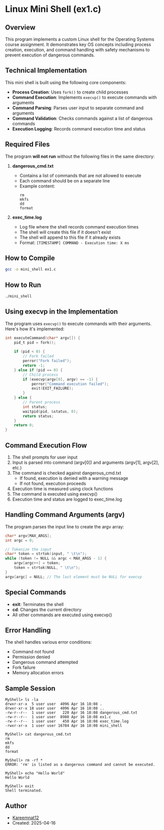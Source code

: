 # Linux Mini Shell (ex1.c)

## Overview
This program implements a custom Linux shell for the Operating Systems course assignment. It demonstrates key OS concepts including process creation, execution, and command handling with safety mechanisms to prevent execution of dangerous commands.

## Technical Implementation
This mini shell is built using the following core components:
- **Process Creation**: Uses `fork()` to create child processes
- **Command Execution**: Implements `execvp()` to execute commands with arguments
- **Command Parsing**: Parses user input to separate command and arguments
- **Command Validation**: Checks commands against a list of dangerous commands
- **Execution Logging**: Records command execution time and status

## Required Files
The program **will not run** without the following files in the same directory:

1. **dangerous_cmd.txt**
   - Contains a list of commands that are not allowed to execute
   - Each command should be on a separate line
   - Example content:
     ```
     rm
     mkfs
     dd
     format
     ```

2. **exec_time.log**
   - Log file where the shell records command execution times
   - The shell will create this file if it doesn't exist
   - The shell will append to this file if it already exists
   - Format: `[TIMESTAMP] COMMAND - Execution time: X ms`

## How to Compile
```bash
gcc -o mini_shell ex1.c
```

## How to Run
```bash
./mini_shell
```

## Using execvp in the Implementation

The program uses `execvp()` to execute commands with their arguments. Here's how it's implemented:

```c
int executeCommand(char* argv[]) {
    pid_t pid = fork();
    
    if (pid < 0) {
        // Fork failed
        perror("Fork failed");
        return -1;
    } else if (pid == 0) {
        // Child process
        if (execvp(argv[0], argv) == -1) {
            perror("Command execution failed");
            exit(EXIT_FAILURE);
        }
    } else {
        // Parent process
        int status;
        waitpid(pid, &status, 0);
        return status;
    }
    return 0;
}
```

## Command Execution Flow

1. The shell prompts for user input
2. Input is parsed into command (argv[0]) and arguments (argv[1], argv[2], etc.)
3. The command is checked against dangerous_cmd.txt
   - If found, execution is denied with a warning message
   - If not found, execution proceeds
4. Execution time is measured using clock functions
5. The command is executed using execvp()
6. Execution time and status are logged to exec_time.log

## Handling Command Arguments (argv)

The program parses the input line to create the argv array:

```c
char* argv[MAX_ARGS];
int argc = 0;

// Tokenize the input
char* token = strtok(input, " \t\n");
while (token != NULL && argc < MAX_ARGS - 1) {
    argv[argc++] = token;
    token = strtok(NULL, " \t\n");
}
argv[argc] = NULL; // The last element must be NULL for execvp
```

## Special Commands

- **exit**: Terminates the shell
- **cd**: Changes the current directory
- All other commands are executed using execvp()

## Error Handling

The shell handles various error conditions:
- Command not found
- Permission denied
- Dangerous command attempted
- Fork failure
- Memory allocation errors

## Sample Session
```
MyShell> ls -la
drwxr-xr-x  5 user user  4096 Apr 16 18:08 .
drwxr-xr-x 18 user user  4096 Apr 16 18:08 ..
-rw-r--r--  1 user user   220 Apr 16 18:08 dangerous_cmd.txt
-rw-r--r--  1 user user  8980 Apr 16 18:08 ex1.c
-rw-r--r--  1 user user   450 Apr 16 18:08 exec_time.log
-rwxr-xr-x  1 user user 16784 Apr 16 18:08 mini_shell

MyShell> cat dangerous_cmd.txt
rm
mkfs
dd
format

MyShell> rm -rf *
ERROR: 'rm' is listed as a dangerous command and cannot be executed.

MyShell> echo "Hello World"
Hello World

MyShell> exit
Shell terminated.
```

## Author
- [Kareemnat12](https://github.com/Kareemnat12)
- Created: 2025-04-16